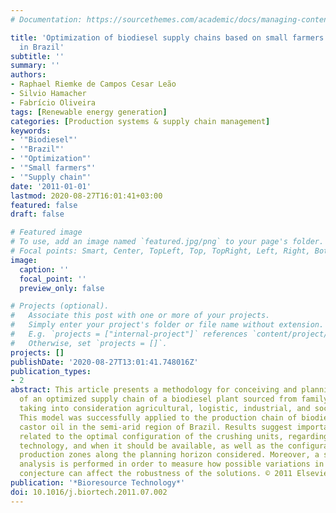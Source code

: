 ```yaml
---
# Documentation: https://sourcethemes.com/academic/docs/managing-content/

title: 'Optimization of biodiesel supply chains based on small farmers: A case study
  in Brazil'
subtitle: ''
summary: ''
authors:
- Raphael Riemke de Campos Cesar Leão
- Silvio Hamacher
- Fabrício Oliveira
tags: [Renewable energy generation]
categories: [Production systems & supply chain management]
keywords:
- '"Biodiesel"'
- '"Brazil"'
- '"Optimization"'
- '"Small farmers"'
- '"Supply chain"'
date: '2011-01-01'
lastmod: 2020-08-27T16:01:41+03:00
featured: false
draft: false

# Featured image
# To use, add an image named `featured.jpg/png` to your page's folder.
# Focal points: Smart, Center, TopLeft, Top, TopRight, Left, Right, BottomLeft, Bottom, BottomRight.
image:
  caption: ''
  focal_point: ''
  preview_only: false

# Projects (optional).
#   Associate this post with one or more of your projects.
#   Simply enter your project's folder or file name without extension.
#   E.g. `projects = ["internal-project"]` references `content/project/deep-learning/index.md`.
#   Otherwise, set `projects = []`.
projects: []
publishDate: '2020-08-27T13:01:41.748016Z'
publication_types:
- 2
abstract: This article presents a methodology for conceiving and planning the development
  of an optimized supply chain of a biodiesel plant sourced from family farms and
  taking into consideration agricultural, logistic, industrial, and social aspects.
  This model was successfully applied to the production chain of biodiesel fuel from
  castor oil in the semi-arid region of Brazil. Results suggest important insights
  related to the optimal configuration of the crushing units, regarding its location,
  technology, and when it should be available, as well as the configuration of the
  production zones along the planning horizon considered. Moreover, a sensitivity
  analysis is performed in order to measure how possible variations in the considered
  conjecture can affect the robustness of the solutions. © 2011 Elsevier Ltd.
publication: '*Bioresource Technology*'
doi: 10.1016/j.biortech.2011.07.002
---
```

